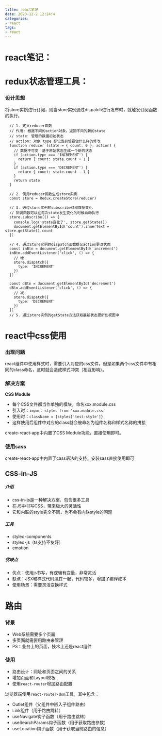 ```yaml
---
title: react笔记
date: 2023-12-2 12:24:4
categories:
- react
tags:
- react
---
```

# react笔记：

# redux状态管理工具：

### 设计思想

将store实例进行订阅，则当store实例通过dispatch进行发布时，就触发订阅函数的执行。

```react
  // 1. 定义reducer函数 
  // 作用: 根据不同的action对象，返回不同的新的state
  // state: 管理的数据初始状态
  // action: 对象 type 标记当前想要做什么样的修改
  function reducer (state = { count: 0 }, action) {
    // 数据不可变：基于原始状态生成一个新的状态
    if (action.type === 'INCREMENT') {
      return { count: state.count + 1 }
    }
    if (action.type === 'DECREMENT') {
      return { count: state.count - 1 }
    }
    return state
  }

  // 2. 使用reducer函数生成store实例
  const store = Redux.createStore(reducer)

  // 3. 通过store实例的subscribe订阅数据变化
  // 回调函数可以在每次state发生变化的时候自动执行
  store.subscribe(() => {
    console.log('state变化了', store.getState())
    document.getElementById('count').innerText = store.getState().count
  })

  // 4. 通过store实例的dispatch函数提交action更改状态 
  const inBtn = document.getElementById('increment')
  inBtn.addEventListener('click', () => {
    // 增
    store.dispatch({
      type: 'INCREMENT'
    })
  })

  const dBtn = document.getElementById('decrement')
  dBtn.addEventListener('click', () => {
    // 减
    store.dispatch({
      type: 'DECREMENT'
    })
  })
  // 5. 通过store实例的getState方法获取最新状态更新到视图中
```

# react中css使用

### 出现问题

react组件中使用样式时，需要引入对应的css文件，但是如果两个css文件中有相同的class命名，这时就会造成样式冲突（相互影响）。

### 解决方案

**CSS Module**

- 每个CSS文件都当作单独的模块，命名xxx.module.css
- 引入时：`import styles from 'xxx.module.css'`
- 使用时：`className = {styles['test-style']}`
- 这样使用后组件中对应的class就会被命名为组件名称和样式名称的拼接

create-react-app中内置了CSS Module功能，直接使用即可。

### 使用sass

create-react-app中内置了cass语法的支持，安装sass直接使用即可

## CSS-in-JS

##### 介绍

- css-in-js是一种解决方案，包含很多工具
- 在JS中书写CSS，带来极大的灵活性
- 它和内联的style完全不同，也不会有内联style的问题

##### 工具

- styled-components
- styled-js（ts支持不友好）
- emotion

##### 优缺点

- 优点：使用js书写，有逻辑有变量，非常灵活
- 缺点：JSX和样式代码混在一起，代码较多，增加了编译成本
- 使用场景：需要灵活变换样式

# 路由

### 背景

- Web系统需要多个页面
- 多页面就需要用路由来管理
- PS：业务上的页面，技术上还是react组件

### 使用

- 路由设计：网址和页面之间的关系
- 增加页面和Layout模板
- 使用`react-router`增加路由配置

浏览器端使用`react-router-dom`工具，其中包含：

- Outlet组件（父组件中嵌入子组件路由）
- Link组件（用于路由跳转）
- useNavigate钩子函数（用于路由跳转）
- useSearchParams钩子函数（用于获取路由参数）
- useLocation钩子函数（用于获取当前路由的信息）



